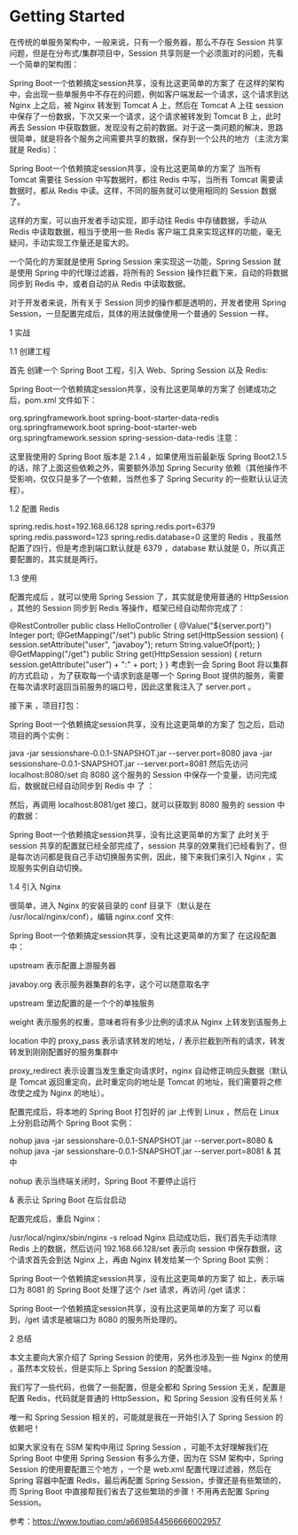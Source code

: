 # Getting Started

在传统的单服务架构中，一般来说，只有一个服务器，那么不存在 Session 共享问题，但是在分布式/集群项目中，Session 共享则是一个必须面对的问题，先看一个简单的架构图：

Spring Boot一个依赖搞定session共享，没有比这更简单的方案了
在这样的架构中，会出现一些单服务中不存在的问题，例如客户端发起一个请求，这个请求到达 Nginx 上之后，被 Nginx 转发到 Tomcat A 上，然后在 Tomcat A 上往 session 中保存了一份数据，下次又来一个请求，这个请求被转发到 Tomcat B 上，此时再去 Session 中获取数据，发现没有之前的数据。对于这一类问题的解决，思路很简单，就是将各个服务之间需要共享的数据，保存到一个公共的地方（主流方案就是 Redis）：

Spring Boot一个依赖搞定session共享，没有比这更简单的方案了
当所有 Tomcat 需要往 Session 中写数据时，都往 Redis 中写，当所有 Tomcat 需要读数据时，都从 Redis 中读。这样，不同的服务就可以使用相同的 Session 数据了。

这样的方案，可以由开发者手动实现，即手动往 Redis 中存储数据，手动从 Redis 中读取数据，相当于使用一些 Redis 客户端工具来实现这样的功能，毫无疑问，手动实现工作量还是蛮大的。

一个简化的方案就是使用 Spring Session 来实现这一功能，Spring Session 就是使用 Spring 中的代理过滤器，将所有的 Session 操作拦截下来，自动的将数据 同步到 Redis 中，或者自动的从 Redis 中读取数据。

对于开发者来说，所有关于 Session 同步的操作都是透明的，开发者使用 Spring Session，一旦配置完成后，具体的用法就像使用一个普通的 Session 一样。

1 实战

1.1 创建工程

首先 创建一个 Spring Boot 工程，引入 Web、Spring Session 以及 Redis:

Spring Boot一个依赖搞定session共享，没有比这更简单的方案了
创建成功之后，pom.xml 文件如下：

<dependencies>
<dependency>
<groupId>org.springframework.boot</groupId>
<artifactId>spring-boot-starter-data-redis</artifactId>
</dependency>
<dependency>
<groupId>org.springframework.boot</groupId>
<artifactId>spring-boot-starter-web</artifactId>
</dependency>
<dependency>
<groupId>org.springframework.session</groupId>
<artifactId>spring-session-data-redis</artifactId>
</dependency>
</dependencies>
注意：

这里我使用的 Spring Boot 版本是 2.1.4 ，如果使用当前最新版 Spring Boot2.1.5 的话，除了上面这些依赖之外，需要额外添加 Spring Security 依赖（其他操作不受影响，仅仅只是多了一个依赖，当然也多了 Spring Security 的一些默认认证流程）。

1.2 配置 Redis

spring.redis.host=192.168.66.128
spring.redis.port=6379
spring.redis.password=123
spring.redis.database=0
这里的 Redis ，我虽然配置了四行，但是考虑到端口默认就是 6379 ，database 默认就是 0，所以真正要配置的，其实就是两行。

1.3 使用

配置完成后 ，就可以使用 Spring Session 了，其实就是使用普通的 HttpSession ，其他的 Session 同步到 Redis 等操作，框架已经自动帮你完成了：

@RestController
public class HelloController {
@Value("${server.port}")
Integer port;
@GetMapping("/set")
public String set(HttpSession session) {
session.setAttribute("user", "javaboy");
return String.valueOf(port);
}
@GetMapping("/get")
public String get(HttpSession session) {
return session.getAttribute("user") + ":" + port;
}
}
考虑到一会 Spring Boot 将以集群的方式启动 ，为了获取每一个请求到底是哪一个 Spring Boot 提供的服务，需要在每次请求时返回当前服务的端口号，因此这里我注入了 server.port 。

接下来 ，项目打包：

Spring Boot一个依赖搞定session共享，没有比这更简单的方案了
包之后，启动项目的两个实例：

java -jar sessionshare-0.0.1-SNAPSHOT.jar --server.port=8080
java -jar sessionshare-0.0.1-SNAPSHOT.jar --server.port=8081
然后先访问 localhost:8080/set 向 8080 这个服务的 Session 中保存一个变量，访问完成后，数据就已经自动同步到 Redis 中 了 ：

然后，再调用 localhost:8081/get 接口，就可以获取到 8080 服务的 session 中的数据：

Spring Boot一个依赖搞定session共享，没有比这更简单的方案了
此时关于 session 共享的配置就已经全部完成了，session 共享的效果我们已经看到了，但是每次访问都是我自己手动切换服务实例，因此，接下来我们来引入 Nginx ，实现服务实例自动切换。

1.4 引入 Nginx

很简单，进入 Nginx 的安装目录的 conf 目录下（默认是在 /usr/local/nginx/conf），编辑 nginx.conf 文件:

Spring Boot一个依赖搞定session共享，没有比这更简单的方案了
在这段配置中：

upstream 表示配置上游服务器

javaboy.org 表示服务器集群的名字，这个可以随意取名字

upstream 里边配置的是一个个的单独服务

weight 表示服务的权重，意味者将有多少比例的请求从 Nginx 上转发到该服务上

location 中的 proxy_pass 表示请求转发的地址，/ 表示拦截到所有的请求，转发转发到刚刚配置好的服务集群中

proxy_redirect 表示设置当发生重定向请求时，nginx 自动修正响应头数据（默认是 Tomcat 返回重定向，此时重定向的地址是 Tomcat 的地址，我们需要将之修改使之成为 Nginx 的地址）。

配置完成后，将本地的 Spring Boot 打包好的 jar 上传到 Linux ，然后在 Linux 上分别启动两个 Spring Boot 实例：

nohup java -jar sessionshare-0.0.1-SNAPSHOT.jar --server.port=8080 &
nohup java -jar sessionshare-0.0.1-SNAPSHOT.jar --server.port=8081 &
其中

nohup 表示当终端关闭时，Spring Boot 不要停止运行

& 表示让 Spring Boot 在后台启动

配置完成后，重启 Nginx：

/usr/local/nginx/sbin/nginx -s reload
Nginx 启动成功后，我们首先手动清除 Redis 上的数据，然后访问 192.168.66.128/set 表示向 session 中保存数据，这个请求首先会到达 Nginx 上，再由 Nginx 转发给某一个 Spring Boot 实例：

Spring Boot一个依赖搞定session共享，没有比这更简单的方案了
如上，表示端口为 8081 的 Spring Boot 处理了这个 /set 请求，再访问 /get 请求：

Spring Boot一个依赖搞定session共享，没有比这更简单的方案了
可以看到，/get 请求是被端口为 8080 的服务所处理的。

2 总结

本文主要向大家介绍了 Spring Session 的使用，另外也涉及到一些 Nginx 的使用 ，虽然本文较长，但是实际上 Spring Session 的配置没啥。

我们写了一些代码，也做了一些配置，但是全都和 Spring Session 无关，配置是配置 Redis，代码就是普通的 HttpSession，和 Spring Session 没有任何关系！

唯一和 Spring Session 相关的，可能就是我在一开始引入了 Spring Session 的依赖吧！

如果大家没有在 SSM 架构中用过 Spring Session ，可能不太好理解我们在 Spring Boot 中使用 Spring Session 有多么方便，因为在 SSM 架构中，Spring Session 的使用要配置三个地方 ，一个是 web.xml 配置代理过滤器，然后在 Spring 容器中配置 Redis，最后再配置 Spring Session，步骤还是有些繁琐的，而 Spring Boot 中直接帮我们省去了这些繁琐的步骤！不用再去配置 Spring Session。

参考：https://www.toutiao.com/a6698544566666002957